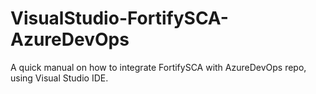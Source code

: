 # VisualStudio-FortifySCA-AzureDevOps
A quick manual on how to integrate FortifySCA with AzureDevOps repo, using Visual Studio IDE.
